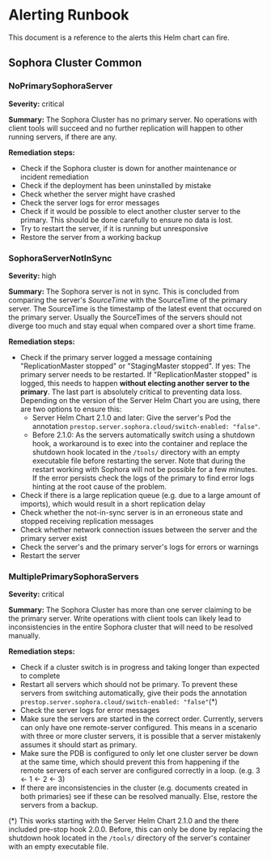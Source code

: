 # Alerting Runbook

This document is a reference to the alerts this Helm chart can fire.

## Sophora Cluster Common

### NoPrimarySophoraServer

**Severity:** critical

**Summary:** The Sophora Cluster has no primary server. No operations with client tools will succeed and no further
replication will happen to other running servers, if there are any.

**Remediation steps:**

* Check if the Sophora cluster is down for another maintenance or incident remediation
* Check if the deployment has been uninstalled by mistake
* Check whether the server might have crashed
* Check the server logs for error messages
* Check if it would be possible to elect another cluster server to the primary. This should be done carefully to ensure
  no data is lost.
* Try to restart the server, if it is running but unresponsive
* Restore the server from a working backup

### SophoraServerNotInSync

**Severity:** high

**Summary:** The Sophora server is not in sync. This is concluded from comparing the server's *SourceTime* with the
SourceTime of the primary server. The SourceTime is the timestamp of the latest event that occured on the primary
server.
Usually the SourceTimes of the servers should not diverge too much and stay equal when compared over a short time frame.

**Remediation steps:**

* Check if the primary server logged a message containing "ReplicationMaster stopped" or "StagingMaster stopped". If
  yes: The primary server needs to be
  restarted. If "ReplicationMaster stopped" is logged, this needs to happen **without electing another server to the
  primary**. The last part is absolutely critical to preventing data loss. Depending on the version of the Server Helm
  Chart
  you are using, there are two options to ensure this:
    * Server Helm Chart 2.1.0 and later: Give the server's Pod the
      annotation `prestop.server.sophora.cloud/switch-enabled: "false"`.
    * Before 2.1.0: As the servers automatically switch using a shutdown hook, a workaround is to exec into the
      container and replace the
      shutdown hook located in the `/tools/` directory with an empty executable file before restarting the server. Note
      that
      during the restart
      working with Sophora will not be possible for a few minutes. If the error persists check the logs of the primary
      to find error logs hinting at the root cause of the problem.
* Check if there is a large replication queue (e.g. due to a large amount of imports), which would result in a short
  replication
  delay
* Check whether the not-in-sync server is in an erroneous state and stopped receiving replication messages
* Check whether network connection issues between the server and the primary server exist
* Check the server's and the primary server's logs for errors or warnings
* Restart the server

### MultiplePrimarySophoraServers

**Severity:** critical

**Summary:** The Sophora Cluster has more than one server claiming to be the primary server.
Write operations with client tools can likely lead to inconsistencies in the entire Sophora cluster
that will need to be resolved manually.

**Remediation steps:**

* Check if a cluster switch is in progress and taking longer than expected to complete
* Restart all servers which should not be primary. To prevent these servers from switching automatically,
  give their pods the annotation `prestop.server.sophora.cloud/switch-enabled: "false"`(*)
* Check the server logs for error messages
* Make sure the servers are started in the correct order. Currently, servers can only have one remote-server configured.
  This means in a scenario with three or more cluster servers, it is possible that a server mistakenly assumes it should
  start
  as primary.
* Make sure the PDB is configured to only let one cluster server be down at the same time, which should prevent this
  from happening if the remote servers of each server are configured correctly in a loop. (e.g. 3 <- 1 <- 2 <- 3)
* If there are inconsistencies in the cluster (e.g. documents created in both primaries) see if these can be resolved
  manually.
  Else, restore the servers from a backup.

(*) This works starting with the Server Helm Chart 2.1.0 and the there included pre-stop hook 2.0.0.
Before, this can only be done by replacing the shutdown hook located in the `/tools/` directory of the server's
container with an empty executable file.
